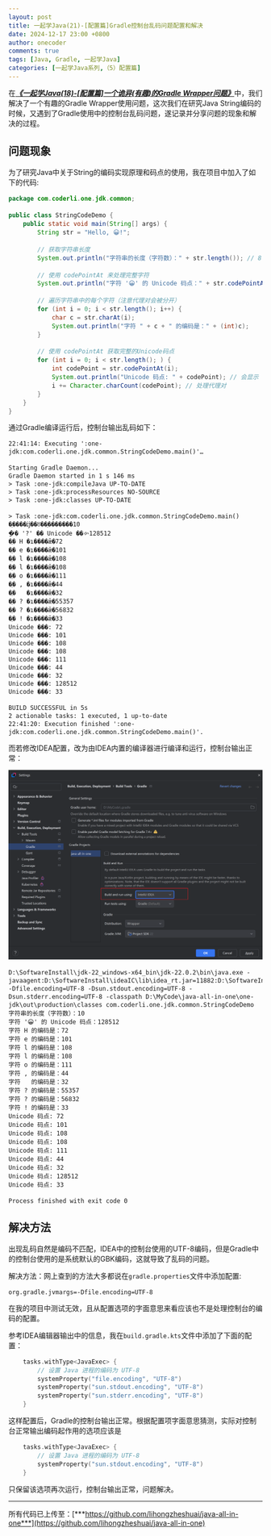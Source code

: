 ```yaml
---
layout: post
title: 一起学Java(21)-[配置篇]Gradle控制台乱码问题配置和解决
date: 2024-12-17 23:00 +0800
author: onecoder
comments: true
tags: [Java, Gradle, 一起学Java]
categories: [一起学Java系列,（5）配置篇]
---
```

在[***《一起学Java(18)-[配置篇]一个诡异(有趣)的Gradle Wrapper问题》***](https://www.coderli.com/java-go-18-gradle-wrapper-problem/)中，我们解决了一个有趣的Gradle Wrapper使用问题，这次我们在研究Java String编码的时候，又遇到了Gradle使用中的控制台乱码问题，遂记录并分享问题的现象和解决的过程。

<!--more-->

## 问题现象

为了研究Java中关于String的编码实现原理和码点的使用，我在项目中加入了如下的代码:

```java
package com.coderli.one.jdk.common;

public class StringCodeDemo {
    public static void main(String[] args) {
        String str = "Hello, 😀!";

        // 获取字符串长度
        System.out.println("字符串的长度（字符数）：" + str.length()); // 8

        // 使用 codePointAt 来处理完整字符
        System.out.println("字符 '😀' 的 Unicode 码点：" + str.codePointAt(7)); // 128512 (U+1F600)

        // 遍历字符串中的每个字符（注意代理对会被分开）
        for (int i = 0; i < str.length(); i++) {
            char c = str.charAt(i);
            System.out.println("字符 " + c + " 的编码是：" + (int)c);
        }

        // 使用 codePointAt 获取完整的Unicode码点
        for (int i = 0; i < str.length(); ) {
            int codePoint = str.codePointAt(i);
            System.out.println("Unicode 码点: " + codePoint); // 会显示 U+1F600
            i += Character.charCount(codePoint); // 处理代理对
        }
    }
}
```

通过Gradle编译运行后，控制台输出乱码如下：

```console
22:41:14: Executing ':one-jdk:com.coderli.one.jdk.common.StringCodeDemo.main()'…

Starting Gradle Daemon...
Gradle Daemon started in 1 s 146 ms
> Task :one-jdk:compileJava UP-TO-DATE
> Task :one-jdk:processResources NO-SOURCE
> Task :one-jdk:classes UP-TO-DATE

> Task :one-jdk:com.coderli.one.jdk.common.StringCodeDemo.main()
�ַ����ĳ��ȣ��ַ�������10
�ַ� '?' �� Unicode ��㣺128512
�ַ� H �ı����ǣ�72
�ַ� e �ı����ǣ�101
�ַ� l �ı����ǣ�108
�ַ� l �ı����ǣ�108
�ַ� o �ı����ǣ�111
�ַ� , �ı����ǣ�44
�ַ�   �ı����ǣ�32
�ַ� ? �ı����ǣ�55357
�ַ� ? �ı����ǣ�56832
�ַ� ! �ı����ǣ�33
Unicode ���: 72
Unicode ���: 101
Unicode ���: 108
Unicode ���: 108
Unicode ���: 111
Unicode ���: 44
Unicode ���: 32
Unicode ���: 128512
Unicode ���: 33

BUILD SUCCESSFUL in 5s
2 actionable tasks: 1 executed, 1 up-to-date
22:41:20: Execution finished ':one-jdk:com.coderli.one.jdk.common.StringCodeDemo.main()'.
```

而若修改IDEA配置，改为由IDEA内置的编译器进行编译和运行，控制台输出正常：

![IDEA Setting](/images/post/java-go-21/java-build-and-run.png)

```console
D:\SoftwareInstall\jdk-22_windows-x64_bin\jdk-22.0.2\bin\java.exe -javaagent:D:\SoftwareInstall\ideaIC\lib\idea_rt.jar=11882:D:\SoftwareInstall\ideaIC\bin -Dfile.encoding=UTF-8 -Dsun.stdout.encoding=UTF-8 -Dsun.stderr.encoding=UTF-8 -classpath D:\MyCode\java-all-in-one\one-jdk\out\production\classes com.coderli.one.jdk.common.StringCodeDemo
字符串的长度（字符数）：10
字符 '😀' 的 Unicode 码点：128512
字符 H 的编码是：72
字符 e 的编码是：101
字符 l 的编码是：108
字符 l 的编码是：108
字符 o 的编码是：111
字符 , 的编码是：44
字符   的编码是：32
字符 ? 的编码是：55357
字符 ? 的编码是：56832
字符 ! 的编码是：33
Unicode 码点: 72
Unicode 码点: 101
Unicode 码点: 108
Unicode 码点: 108
Unicode 码点: 111
Unicode 码点: 44
Unicode 码点: 32
Unicode 码点: 128512
Unicode 码点: 33

Process finished with exit code 0
```

## 解决方法

出现乱码自然是编码不匹配，IDEA中的控制台使用的UTF-8编码，但是Gradle中的控制台使用的是系统默认的GBK编码，这就导致了乱码的问题。

解决方法：网上查到的方法大多都说在`gradle.properties`文件中添加配置:

```properties
org.gradle.jvmargs=-Dfile.encoding=UTF-8
```

在我的项目中测试无效，且从配置选项的字面意思来看应该也不是处理控制台的编码的配置。

参考IDEA编辑器输出中的信息，我在`build.gradle.kts`文件中添加了下面的配置：

```kotlin
    tasks.withType<JavaExec> {
        // 设置 Java 进程的编码为 UTF-8
        systemProperty("file.encoding", "UTF-8")
        systemProperty("sun.stdout.encoding", "UTF-8")
        systemProperty("sun.stderr.encoding", "UTF-8")
    }
```

这样配置后，Gradle的控制台输出正常。根据配置项字面意思猜测，实际对控制台正常输出编码起作用的选项应该是

```kotlin
    tasks.withType<JavaExec> {
        // 设置 Java 进程的编码为 UTF-8
        systemProperty("sun.stdout.encoding", "UTF-8")
    }
```

只保留该选项再次运行，控制台输出正常，问题解决。

---

所有代码已上传至：[***https://github.com/lihongzheshuai/java-all-in-one***](https://github.com/lihongzheshuai/java-all-in-one)
